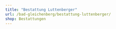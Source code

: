 ```yaml
---
title: "Bestattung Luttenberger"
url: /bad-gleichenberg/bestattung-luttenberger/
shop: Bestattungen
---
```

